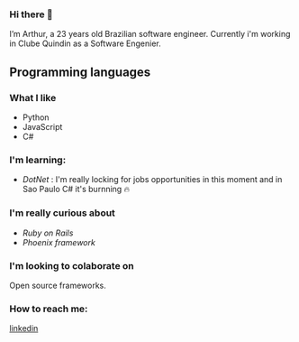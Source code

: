 ### Hi there 👋

<!--
**arthuralcorreia/arthuralcorreia** is a ✨ _special_ ✨ repository because its `README.md` (this file) appears on your GitHub profile.

Here are some ideas to get you started:

- 🔭 I’m currently working on ...
- 🌱 I’m currently learning ...
- 👯 I’m looking to collaborate on ...
- 🤔 I’m looking for help with ...
- 💬 Ask me about ...
- 📫 How to reach me: ...
- 😄 Pronouns: ...
- ⚡ Fun fact: ...
-->

I’m Arthur, a 23 years old Brazilian software engineer. Currently i'm working in Clube Quindin as a Software Engenier.

## Programming languages

### What I like

- Python
- JavaScript 
- C#

### I'm learning:

- *DotNet*
: I'm really locking for jobs opportunities in this moment and in Sao Paulo C# it's burnning 🔥

### I'm really curious about

- *Ruby on Rails*
- *Phoenix framework*

### I'm looking to colaborate on

Open source frameworks.

### How to reach me:

[linkedin](https://www.linkedin.com/in/arthuralvescorrea/)
